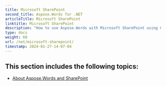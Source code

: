 ```yaml
---
title: Microsoft SharePoint
second_title: Aspose.Words for .NET
articleTitle: Microsoft SharePoint
linktitle: Microsoft SharePoint
description: "How to use Aspose.Words with Microsoft SharePoint using C#."
type: docs
weight: 60
url: /net/microsoft-sharepoint/
timestamp: 2024-01-27-14-07-04
---
```


## This section includes the following topics: 

- [About Aspose.Words and SharePoint](/words/net/about-aspose-words-and-sharepoint/)
